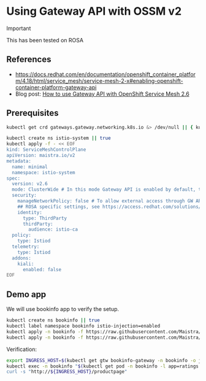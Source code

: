 # Using Gateway API with OSSM v2

> [!IMPORTANT]
> This has been tested on ROSA

## References

- https://docs.redhat.com/en/documentation/openshift_container_platform/4.18/html/service_mesh/service-mesh-2-x#enabling-openshift-container-platform-gateway-api
- Blog post: [How to use Gateway API with OpenShift Service Mesh 2.6](https://developers.redhat.com/articles/2024/09/16/how-use-gateway-api-openshift-service-mesh-26)

## Prerequisites

```sh {"name":"pre-req"}
kubectl get crd gateways.gateway.networking.k8s.io &> /dev/null || { kubectl kustomize "github.com/kubernetes-sigs/gateway-api/config/crd?ref=v1.0.0" | kubectl apply -f -; }
```

```sh {"name":"create-smcp"}
kubectl create ns istio-system || true
kubectl apply -f - << EOF
kind: ServiceMeshControlPlane
apiVersion: maistra.io/v2
metadata:
  name: minimal
  namespace: istio-system
spec:
  version: v2.6
  mode: ClusterWide # In this mode Gateway API is enabled by default, there is no need for additional configuration.
  security:
    manageNetworkPolicy: false # To allow external access through GW API easily
    ## ROSA specific settings, see https://access.redhat.com/solutions/6529231
    identity:
      type: ThirdParty
      thirdParty:
        audience: istio-ca
  policy:
    type: Istiod
  telemetry:
    type: Istiod
  addons:
    kiali:
      enabled: false
EOF
```

## Demo app

We will use bookinfo app to verify the setup.

```sh {"name":"bookinfo-create"}
kubectl create ns bookinfo || true
kubectl label namespace bookinfo istio-injection=enabled
kubectl apply -n bookinfo -f https://raw.githubusercontent.com/Maistra/istio/maistra-2.6/samples/bookinfo/platform/kube/bookinfo.yaml
kubectl apply -n bookinfo -f https://raw.githubusercontent.com/Maistra/istio/maistra-2.6/samples/bookinfo/gateway-api/bookinfo-gateway.yaml
```

Verification:

```sh {"name": "verify"}
export INGRESS_HOST=$(kubectl get gtw bookinfo-gateway -n bookinfo -o jsonpath='{.status.addresses[0].value}')
kubectl exec -n bookinfo "$(kubectl get pod -n bookinfo -l app=ratings  -o jsonpath='{.items[0].metadata.name}')" -c ratings -- curl -sS productpage:9080/productpage"
curl -s "http://${INGRESS_HOST}/productpage" 
```